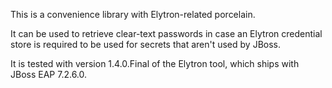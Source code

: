 
This is a convenience library with Elytron-related porcelain.

It can be used to retrieve clear-text passwords in case an Elytron credential 
store is required to be used for secrets that aren't used by JBoss.

It is tested with version 1.4.0.Final of the Elytron tool, which ships with 
JBoss EAP 7.2.6.0.
